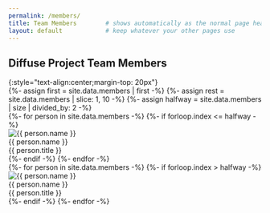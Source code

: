 ```yaml
---
permalink: /members/
title: Team Members        # shows automatically as the normal page heading
layout: default            # keep whatever your other pages use
---
```


<h2>Diffuse Project Team Members</h2>{:style="text-align:center;margin-top: 20px"}

<div class="members-layout">
  {%- assign first = site.data.members | first -%}
  {%- assign rest  = site.data.members | slice: 1, 10 -%}
  {%- assign halfway = site.data.members | size | divided_by: 2 -%}

  <!-- LEFT column ───────────────────────────────────── -->
  <div class="left-col">
    <div class="card-column">
      {%- for person in site.data.members -%}
      {%- if forloop.index <= halfway -%}
        <div class="member-card">
          <img src="{{ person.photo }}" alt="{{ person.name }}" class="avatar">
          <div class="info">
            <span class="name">{{ person.name }}</span><br>
            <span class="title">{{ person.title }}</span>
          </div>
        </div>
      {%- endif -%}
      {%- endfor -%}
    </div>
  </div>

  <!-- RIGHT column ──────────────────────────────────── -->
  <div class="right-col">
    <div class="card-column">
      {%- for person in site.data.members -%}
      {%- if forloop.index > halfway -%}
        <div class="member-card">
          <img src="{{ person.photo }}" alt="{{ person.name }}" class="avatar">
          <div class="info">
            <span class="name">{{ person.name }}</span><br>
            <span class="title">{{ person.title }}</span>
          </div>
        </div>
      {%- endif -%}
      {%- endfor -%}
  </div>
</div>